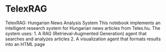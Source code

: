 # TelexRAG
TelexRAG: Hungarian News Analysis System   This notebook implements an intelligent research system for Hungarian news articles from Telex.hu. The system uses:   1. A RAG (Retrieval-Augmented Generation) agent that searches and analyzes articles 2. A visualization agent that formats results into an HTML page
